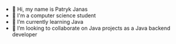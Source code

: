 - 👋 Hi, my name is Patryk Janas
- 👀 I'm a computer science student
- 🌱 I’m currently learning Java
- 💞️ I’m looking to collaborate on Java projects as a Java backend developer

<!---
PatrykJanas27/PatrykJanas27 is a ✨ special ✨ repository because its `README.md` (this file) appears on your GitHub profile.
You can click the Preview link to take a look at your changes.
--->
